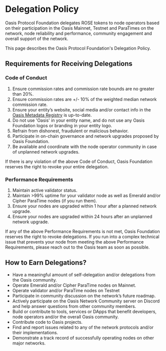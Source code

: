 # Delegation Policy

Oasis Protocol Foundation delegates ROSE tokens to node operators based on their
participation in the Oasis Mainnet, Testnet and ParaTimes on the network,
node reliability and performance, community engagement and overall support of
the network.

This page describes the Oasis Protocol Foundation's Delegation Policy.

## Requirements for Receiving Delegations

### Code of Conduct

1. Ensure commission rates and commission rate bounds are no greater than 20%.
2. Ensure commission rates are +/- 10% of the weighted median network commission
   rate.
3. Ensure your entity’s website, social media and/or contact info in the
   [Oasis Metadata Registry] is up-to-date.
4. Do not use 'Oasis' in your entity name, and do not use any Oasis Foundation
   logos or branding in your entity logo.
5. Refrain from dishonest, fraudulent or malicious behavior.
6. Participate in on-chain governance and network upgrades proposed by Oasis
   Foundation.
7. Be available and coordinate with the node operator community in case of
   unplanned network upgrades.

If there is any violation of the above Code of Conduct, Oasis Foundation
reserves the right to revoke your entire delegation.

### Performance Requirements

1. Maintain active validator status.
2. Maintain >99% uptime for your validator node as well as Emerald and/or Cipher
   ParaTime nodes (if you run them).
3. Ensure your nodes are upgraded within 1 hour after a planned network upgrade.
4. Ensure your nodes are upgraded within 24 hours after an unplanned network
   upgrade.

If any of the above Performance Requirements is not met, Oasis Foundation
reserves the right to revoke delegations. If you run into a complex technical
issue that prevents your node from meeting the above Performance Requirements,
please reach out to the Oasis team as soon as possible.

## How to Earn Delegations?

- Have a meaningful amount of self-delegation and/or delegations from the Oasis
  community.
- Operate Emerald and/or Cipher ParaTime nodes on Mainnet.
- Operate validator and/or ParaTime nodes on Testnet
- Participate in community discussion on the network’s future roadmap.
- Actively participate on the Oasis Network Community server on Discord
  and help answer questions from other community members.
- Build or contribute to tools, services or DApps that benefit developers, node
  operators and/or the overall Oasis community.
- Contribute code to Oasis projects.
- Find and report issues related to any of the network protocols and/or their
  implementations.
- Demonstrate a track record of successfully operating nodes on other major
  networks.

[Oasis Metadata Registry]: https://github.com/oasisprotocol/metadata-registry
